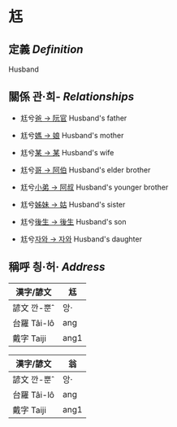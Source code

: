 # 尪
## 定義 _Definition_
 Husband

## 關係 관·희- _Relationships_

- 尪兮[爸 → 阮官](member57.md) Husband's father

- 尪兮[媽 → 娘](member58.md) Husband's mother

- 尪兮[某 → 某](member18.md) Husband's wife

- 尪兮[哥 → 阿伯](member59.md) Husband's elder brother

- 尪兮[小弟 → 阿叔](member60.md) Husband's younger brother

- 尪兮[姊妹 → 姑](member61.md) Husband's sister

- 尪兮[後生 → 後生](member19.md) Husband's son

- 尪兮[자와 → 자와](member20.md) Husband's daughter



## 稱呼 칑·허· _Address_

漢字/諺文 | 尪
--- | ---
諺文 깐-뿐ˆ | 앙·
台羅 Tâi-lô | ang
戴字 Taiji | ang1


漢字/諺文 | 翁
--- | ---
諺文 깐-뿐ˆ | 앙·
台羅 Tâi-lô | ang
戴字 Taiji | ang1


